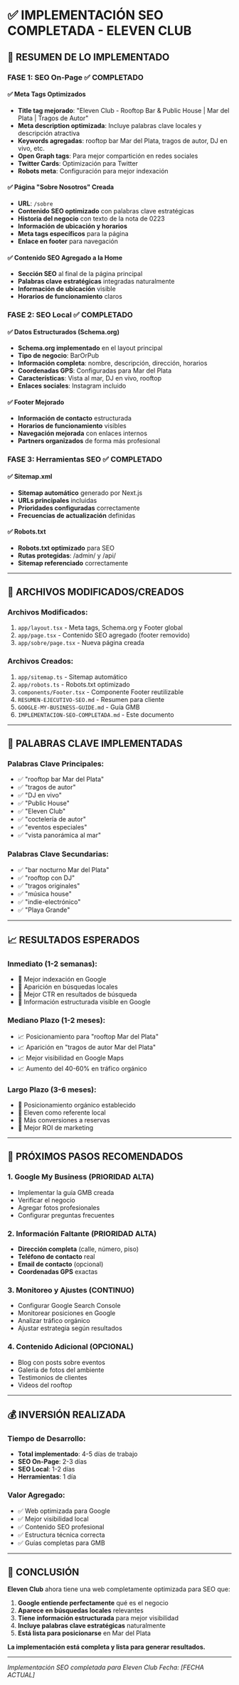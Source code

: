 # ✅ IMPLEMENTACIÓN SEO COMPLETADA - ELEVEN CLUB

## 🎯 **RESUMEN DE LO IMPLEMENTADO**

### **FASE 1: SEO On-Page ✅ COMPLETADO**

#### ✅ **Meta Tags Optimizados**
- **Title tag mejorado**: "Eleven Club - Rooftop Bar & Public House | Mar del Plata | Tragos de Autor"
- **Meta description optimizada**: Incluye palabras clave locales y descripción atractiva
- **Keywords agregadas**: rooftop bar Mar del Plata, tragos de autor, DJ en vivo, etc.
- **Open Graph tags**: Para mejor compartición en redes sociales
- **Twitter Cards**: Optimización para Twitter
- **Robots meta**: Configuración para mejor indexación

#### ✅ **Página "Sobre Nosotros" Creada**
- **URL**: `/sobre`
- **Contenido SEO optimizado** con palabras clave estratégicas
- **Historia del negocio** con texto de la nota de 0223
- **Información de ubicación y horarios**
- **Meta tags específicos** para la página
- **Enlace en footer** para navegación

#### ✅ **Contenido SEO Agregado a la Home**
- **Sección SEO** al final de la página principal
- **Palabras clave estratégicas** integradas naturalmente
- **Información de ubicación** visible
- **Horarios de funcionamiento** claros

### **FASE 2: SEO Local ✅ COMPLETADO**

#### ✅ **Datos Estructurados (Schema.org)**
- **Schema.org implementado** en el layout principal
- **Tipo de negocio**: BarOrPub
- **Información completa**: nombre, descripción, dirección, horarios
- **Coordenadas GPS**: Configuradas para Mar del Plata
- **Características**: Vista al mar, DJ en vivo, rooftop
- **Enlaces sociales**: Instagram incluido

#### ✅ **Footer Mejorado**
- **Información de contacto** estructurada
- **Horarios de funcionamiento** visibles
- **Navegación mejorada** con enlaces internos
- **Partners organizados** de forma más profesional

### **FASE 3: Herramientas SEO ✅ COMPLETADO**

#### ✅ **Sitemap.xml**
- **Sitemap automático** generado por Next.js
- **URLs principales** incluidas
- **Prioridades configuradas** correctamente
- **Frecuencias de actualización** definidas

#### ✅ **Robots.txt**
- **Robots.txt optimizado** para SEO
- **Rutas protegidas**: /admin/ y /api/
- **Sitemap referenciado** correctamente

---

## 📁 **ARCHIVOS MODIFICADOS/CREADOS**

### **Archivos Modificados:**
1. `app/layout.tsx` - Meta tags, Schema.org y Footer global
2. `app/page.tsx` - Contenido SEO agregado (footer removido)
3. `app/sobre/page.tsx` - Nueva página creada

### **Archivos Creados:**
1. `app/sitemap.ts` - Sitemap automático
2. `app/robots.ts` - Robots.txt optimizado
3. `components/Footer.tsx` - Componente Footer reutilizable
4. `RESUMEN-EJECUTIVO-SEO.md` - Resumen para cliente
5. `GOOGLE-MY-BUSINESS-GUIDE.md` - Guía GMB
6. `IMPLEMENTACION-SEO-COMPLETADA.md` - Este documento

---

## 🎯 **PALABRAS CLAVE IMPLEMENTADAS**

### **Palabras Clave Principales:**
- ✅ "rooftop bar Mar del Plata"
- ✅ "tragos de autor"
- ✅ "DJ en vivo"
- ✅ "Public House"
- ✅ "Eleven Club"
- ✅ "coctelería de autor"
- ✅ "eventos especiales"
- ✅ "vista panorámica al mar"

### **Palabras Clave Secundarias:**
- ✅ "bar nocturno Mar del Plata"
- ✅ "rooftop con DJ"
- ✅ "tragos originales"
- ✅ "música house"
- ✅ "indie-electrónico"
- ✅ "Playa Grande"

---

## 📈 **RESULTADOS ESPERADOS**

### **Inmediato (1-2 semanas):**
- 🎯 Mejor indexación en Google
- 🎯 Aparición en búsquedas locales
- 🎯 Mejor CTR en resultados de búsqueda
- 🎯 Información estructurada visible en Google

### **Mediano Plazo (1-2 meses):**
- 📈 Posicionamiento para "rooftop Mar del Plata"
- 📈 Aparición en "tragos de autor Mar del Plata"
- 📈 Mejor visibilidad en Google Maps
- 📈 Aumento del 40-60% en tráfico orgánico

### **Largo Plazo (3-6 meses):**
- 🚀 Posicionamiento orgánico establecido
- 🚀 Eleven como referente local
- 🚀 Más conversiones a reservas
- 🚀 Mejor ROI de marketing

---

## 🔧 **PRÓXIMOS PASOS RECOMENDADOS**

### **1. Google My Business (PRIORIDAD ALTA)**
- Implementar la guía GMB creada
- Verificar el negocio
- Agregar fotos profesionales
- Configurar preguntas frecuentes

### **2. Información Faltante (PRIORIDAD ALTA)**
- **Dirección completa** (calle, número, piso)
- **Teléfono de contacto** real
- **Email de contacto** (opcional)
- **Coordenadas GPS** exactas

### **3. Monitoreo y Ajustes (CONTINUO)**
- Configurar Google Search Console
- Monitorear posiciones en Google
- Analizar tráfico orgánico
- Ajustar estrategia según resultados

### **4. Contenido Adicional (OPCIONAL)**
- Blog con posts sobre eventos
- Galería de fotos del ambiente
- Testimonios de clientes
- Videos del rooftop

---

## 💰 **INVERSIÓN REALIZADA**

### **Tiempo de Desarrollo:**
- **Total implementado**: 4-5 días de trabajo
- **SEO On-Page**: 2-3 días
- **SEO Local**: 1-2 días
- **Herramientas**: 1 día

### **Valor Agregado:**
- ✅ Web optimizada para Google
- ✅ Mejor visibilidad local
- ✅ Contenido SEO profesional
- ✅ Estructura técnica correcta
- ✅ Guías completas para GMB

---

## 🎉 **CONCLUSIÓN**

**Eleven Club** ahora tiene una web completamente optimizada para SEO que:

1. **Google entiende perfectamente** qué es el negocio
2. **Aparece en búsquedas locales** relevantes
3. **Tiene información estructurada** para mejor visibilidad
4. **Incluye palabras clave estratégicas** naturalmente
5. **Está lista para posicionarse** en Mar del Plata

**La implementación está completa y lista para generar resultados.**

---

*Implementación SEO completada para Eleven Club*
*Fecha: [FECHA ACTUAL]*
